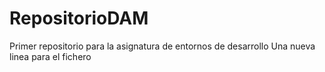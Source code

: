 # RepositorioDAM
Primer repositorio para la asignatura de entornos de desarrollo
Una nueva linea para el fichero